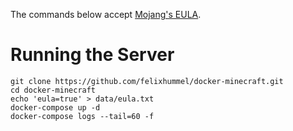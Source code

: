 The commands below accept
[Mojang's EULA](https://account.mojang.com/documents/minecraft_eula).

# Running the Server
```
git clone https://github.com/felixhummel/docker-minecraft.git
cd docker-minecraft
echo 'eula=true' > data/eula.txt
docker-compose up -d
docker-compose logs --tail=60 -f
```

